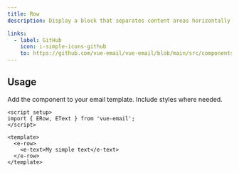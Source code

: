 ```yaml
---
title: Row
description: Display a block that separates content areas horizontally in your email.

links:
  - label: GitHub
    icon: i-simple-icons-github
    to: https://github.com/vue-email/vue-email/blob/main/src/components/ERow.vue
---
```



## Usage
Add the component to your email template. Include styles where needed.

```vue
<script setup>
import { ERow, EText } from 'vue-email';
</script>

<template>
  <e-row>
    <e-text>My simple text</e-text>
  </e-row>
</template>
```
